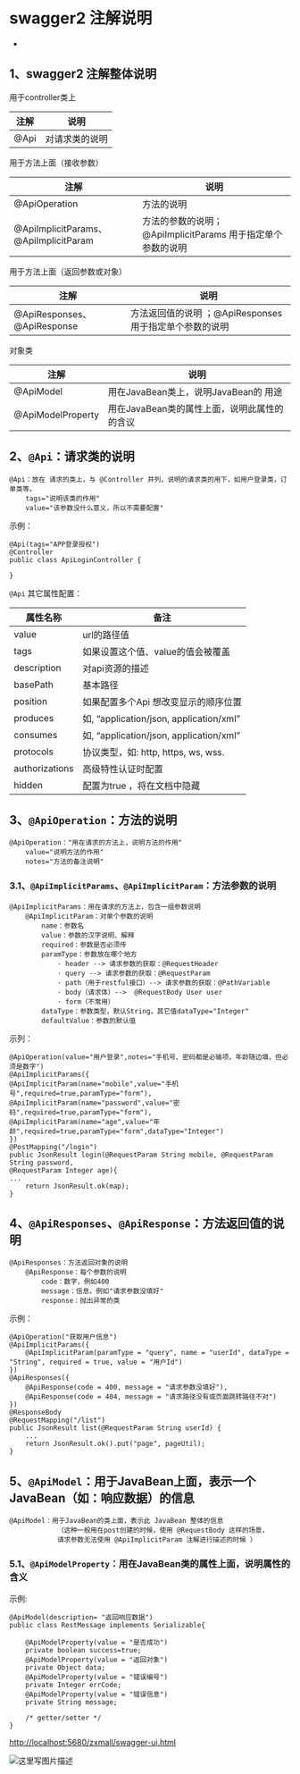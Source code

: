 # **swagger2 注解说明**

- ​

## 1、swagger2 注解整体说明

用于controller类上

| 注解   | 说明      |
| ---- | ------- |
| @Api | 对请求类的说明 |

用于方法上面（接收参数）

| 注解                                   | 说明                                      |
| ------------------------------------ | --------------------------------------- |
| @ApiOperation                        | 方法的说明                                   |
| @ApiImplicitParams、@ApiImplicitParam | 方法的参数的说明；@ApiImplicitParams 用于指定单个参数的说明 |

用于方法上面（返回参数或对象）

| 注解                         | 说明                                  |
| -------------------------- | ----------------------------------- |
| @ApiResponses、@ApiResponse | 方法返回值的说明 ；@ApiResponses 用于指定单个参数的说明 |

对象类

| 注解                | 说明                          |
| ----------------- | --------------------------- |
| @ApiModel         | 用在JavaBean类上，说明JavaBean的 用途 |
| @ApiModelProperty | 用在JavaBean类的属性上面，说明此属性的的含议  |

## 2、`@Api`：请求类的说明

```
@Api：放在 请求的类上，与 @Controller 并列，说明的请求类的用下，如用户登录类，订单类等。
	tags="说明该类的作用"
	value="该参数没什么意义，所以不需要配置"

```

示例：

```
@Api(tags="APP登录授权")
@Controller
public class ApiLoginController {

}

```

`@Api` 其它属性配置：

| 属性名称           | 备注                                     |
| -------------- | -------------------------------------- |
| value          | url的路径值                                |
| tags           | 如果设置这个值、value的值会被覆盖                    |
| description    | 对api资源的描述                              |
| basePath       | 基本路径                                   |
| position       | 如果配置多个Api 想改变显示的顺序位置                   |
| produces       | 如, “application/json, application/xml” |
| consumes       | 如, “application/json, application/xml” |
| protocols      | 协议类型，如: http, https, ws, wss.          |
| authorizations | 高级特性认证时配置                              |
| hidden         | 配置为true ，将在文档中隐藏                       |

## 3、`@ApiOperation`：方法的说明

```
@ApiOperation："用在请求的方法上，说明方法的作用"
	value="说明方法的作用"
	notes="方法的备注说明"

```

### 3.1、`@ApiImplicitParams`、`@ApiImplicitParam`：方法参数的说明

```
@ApiImplicitParams：用在请求的方法上，包含一组参数说明
	@ApiImplicitParam：对单个参数的说明	    
	    name：参数名
	    value：参数的汉字说明、解释
	    required：参数是否必须传
	    paramType：参数放在哪个地方
	        · header --> 请求参数的获取：@RequestHeader
	        · query --> 请求参数的获取：@RequestParam
	        · path（用于restful接口）--> 请求参数的获取：@PathVariable
	        · body（请求体）-->  @RequestBody User user
	        · form（不常用）	   
	    dataType：参数类型，默认String，其它值dataType="Integer"	   
	    defaultValue：参数的默认值

```

示列：

```
@ApiOperation(value="用户登录",notes="手机号、密码都是必输项，年龄随边填，但必须是数字")
@ApiImplicitParams({
@ApiImplicitParam(name="mobile",value="手机号",required=true,paramType="form"),
@ApiImplicitParam(name="password",value="密码",required=true,paramType="form"),
@ApiImplicitParam(name="age",value="年龄",required=true,paramType="form",dataType="Integer")
})
@PostMapping("/login")
public JsonResult login(@RequestParam String mobile, @RequestParam String password,
@RequestParam Integer age){
...
    return JsonResult.ok(map);
}

```

## 4、`@ApiResponses`、`@ApiResponse`：方法返回值的说明

```
@ApiResponses：方法返回对象的说明
	@ApiResponse：每个参数的说明
	    code：数字，例如400
	    message：信息，例如"请求参数没填好"
	    response：抛出异常的类

```

示例：

```
@ApiOperation("获取用户信息")
@ApiImplicitParams({
	@ApiImplicitParam(paramType = "query", name = "userId", dataType = "String", required = true, value = "用户Id")
}) 
@ApiResponses({
	@ApiResponse(code = 400, message = "请求参数没填好"),
	@ApiResponse(code = 404, message = "请求路径没有或页面跳转路径不对")
}) 
@ResponseBody
@RequestMapping("/list")
public JsonResult list(@RequestParam String userId) {
	...
	return JsonResult.ok().put("page", pageUtil);
}

```

## 5、`@ApiModel`：用于JavaBean上面，表示一个JavaBean（如：响应数据）的信息

```
@ApiModel：用于JavaBean的类上面，表示此 JavaBean 整体的信息
			（这种一般用在post创建的时候，使用 @RequestBody 这样的场景，
			请求参数无法使用 @ApiImplicitParam 注解进行描述的时候 ）	

```

### 5.1、`@ApiModelProperty`：用在JavaBean类的属性上面，说明属性的含义

示例:

```
@ApiModel(description= "返回响应数据")
public class RestMessage implements Serializable{

	@ApiModelProperty(value = "是否成功")
	private boolean success=true;
	@ApiModelProperty(value = "返回对象")
	private Object data;
	@ApiModelProperty(value = "错误编号")
	private Integer errCode;
	@ApiModelProperty(value = "错误信息")
	private String message;
		
	/* getter/setter */
}

```

<http://localhost:5680/zxmall/swagger-ui.html>

![这里写图片描述](https://chenyeshen.oss-cn-shenzhen.aliyuncs.com/oneblog/article/20190528103438804.png)